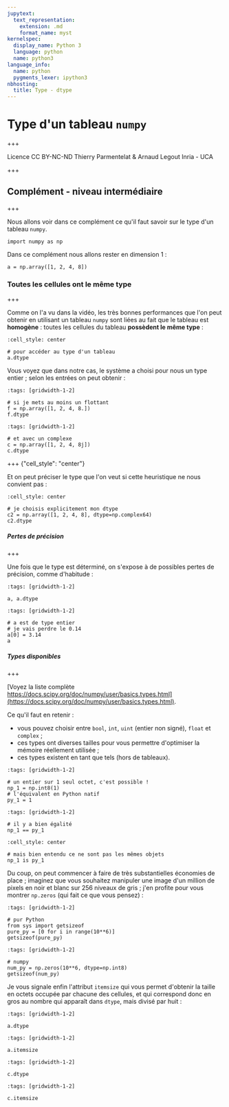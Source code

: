 ```yaml
---
jupytext:
  text_representation:
    extension: .md
    format_name: myst
kernelspec:
  display_name: Python 3
  language: python
  name: python3
language_info:
  name: python
  pygments_lexer: ipython3
nbhosting:
  title: Type - dtype
---
```


# Type d'un tableau `numpy`

+++

<div class="licence">
<span>Licence CC BY-NC-ND</span>
<span>Thierry Parmentelat &amp; Arnaud Legout</span>
<span>Inria - UCA</span>
</div>

+++

## Complément - niveau intermédiaire

+++

Nous allons voir dans ce complément ce qu'il faut savoir sur le type d'un tableau `numpy`.

```{code-cell} ipython3
import numpy as np
```

Dans ce complément nous allons rester en dimension 1 :

```{code-cell} ipython3
a = np.array([1, 2, 4, 8])
```

### Toutes les cellules ont le même type

+++

Comme on l'a vu dans la vidéo, les très bonnes performances que l'on peut obtenir en utilisant un tableau `numpy` sont liées au fait que le tableau est **homogène** : toutes les cellules du tableau **possèdent le même type** :

```{code-cell} ipython3
:cell_style: center

# pour accéder au type d'un tableau
a.dtype
```

Vous voyez que dans notre cas, le système a choisi pour nous un type entier ; selon les entrées on peut obtenir :

```{code-cell} ipython3
:tags: [gridwidth-1-2]

# si je mets au moins un flottant
f = np.array([1, 2, 4, 8.])
f.dtype
```

```{code-cell} ipython3
:tags: [gridwidth-1-2]

# et avec un complexe
c = np.array([1, 2, 4, 8j])
c.dtype
```

+++ {"cell_style": "center"}

Et on peut préciser le type que l'on veut si cette heuristique ne nous convient pas :

```{code-cell} ipython3
:cell_style: center

# je choisis explicitement mon dtype
c2 = np.array([1, 2, 4, 8], dtype=np.complex64)
c2.dtype
```

##### Pertes de précision

+++

Une fois que le type est déterminé, on s'expose à de possibles pertes de précision, comme d'habitude :

```{code-cell} ipython3
:tags: [gridwidth-1-2]

a, a.dtype
```

```{code-cell} ipython3
:tags: [gridwidth-1-2]

# a est de type entier
# je vais perdre le 0.14
a[0] = 3.14
a
```

##### Types disponibles

+++

[Voyez la liste complète https://docs.scipy.org/doc/numpy/user/basics.types.html](https://docs.scipy.org/doc/numpy/user/basics.types.html).

Ce qu'il faut en retenir :

* vous pouvez choisir entre `bool`, `int`, `uint` (entier non signé), `float` et `complex` ;
* ces types ont diverses tailles pour vous permettre d'optimiser la mémoire réellement utilisée ;
* ces types existent en tant que tels (hors de tableaux).

```{code-cell} ipython3
:tags: [gridwidth-1-2]

# un entier sur 1 seul octet, c'est possible !
np_1 = np.int8(1)
# l'équivalent en Python natif
py_1 = 1
```

```{code-cell} ipython3
:tags: [gridwidth-1-2]

# il y a bien égalité
np_1 == py_1
```

```{code-cell} ipython3
:cell_style: center

# mais bien entendu ce ne sont pas les mêmes objets
np_1 is py_1
```

Du coup, on peut commencer à faire de très substantielles économies de place ; imaginez que vous souhaitez manipuler une image d'un million de pixels en noir et blanc sur 256 niveaux de gris ; j'en profite pour vous montrer `np.zeros` (qui fait ce que vous pensez) :

```{code-cell} ipython3
:tags: [gridwidth-1-2]

# pur Python
from sys import getsizeof
pure_py = [0 for i in range(10**6)]
getsizeof(pure_py)
```

```{code-cell} ipython3
:tags: [gridwidth-1-2]

# numpy
num_py = np.zeros(10**6, dtype=np.int8)
getsizeof(num_py)
```

Je vous signale enfin l'attribut `itemsize` qui vous permet d'obtenir la taille en octets occupée par chacune des cellules, et qui correspond donc en gros au nombre qui apparaît dans `dtype`, mais divisé par huit :

```{code-cell} ipython3
:tags: [gridwidth-1-2]

a.dtype
```

```{code-cell} ipython3
:tags: [gridwidth-1-2]

a.itemsize
```

```{code-cell} ipython3
:tags: [gridwidth-1-2]

c.dtype
```

```{code-cell} ipython3
:tags: [gridwidth-1-2]

c.itemsize
```
